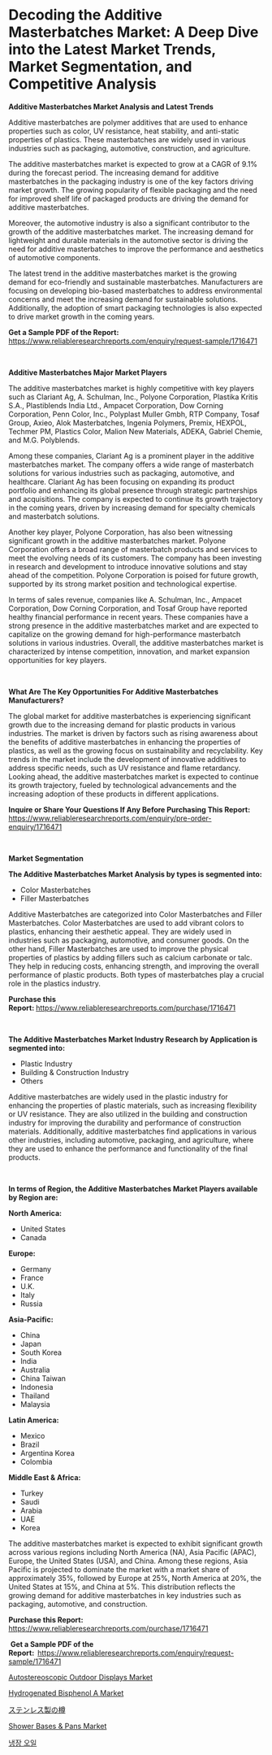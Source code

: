 <p><h1>Decoding the Additive Masterbatches Market: A Deep Dive into the Latest Market Trends, Market Segmentation, and Competitive Analysis</h1></p><p><strong>Additive Masterbatches Market Analysis and Latest Trends</strong></p>
<p><p>Additive masterbatches are polymer additives that are used to enhance properties such as color, UV resistance, heat stability, and anti-static properties of plastics. These masterbatches are widely used in various industries such as packaging, automotive, construction, and agriculture.</p><p>The additive masterbatches market is expected to grow at a CAGR of 9.1% during the forecast period. The increasing demand for additive masterbatches in the packaging industry is one of the key factors driving market growth. The growing popularity of flexible packaging and the need for improved shelf life of packaged products are driving the demand for additive masterbatches. </p><p>Moreover, the automotive industry is also a significant contributor to the growth of the additive masterbatches market. The increasing demand for lightweight and durable materials in the automotive sector is driving the need for additive masterbatches to improve the performance and aesthetics of automotive components.</p><p>The latest trend in the additive masterbatches market is the growing demand for eco-friendly and sustainable masterbatches. Manufacturers are focusing on developing bio-based masterbatches to address environmental concerns and meet the increasing demand for sustainable solutions. Additionally, the adoption of smart packaging technologies is also expected to drive market growth in the coming years.</p></p>
<p><strong>Get a Sample PDF of the Report:&nbsp;</strong> <a href="https://www.reliableresearchreports.com/enquiry/request-sample/1716471">https://www.reliableresearchreports.com/enquiry/request-sample/1716471</a></p>
<p>&nbsp;</p>
<p><strong>Additive Masterbatches Major Market Players</strong></p>
<p><p>The additive masterbatches market is highly competitive with key players such as Clariant Ag, A. Schulman, Inc., Polyone Corporation, Plastika Kritis S.A., Plastiblends India Ltd., Ampacet Corporation, Dow Corning Corporation, Penn Color, Inc., Polyplast Muller Gmbh, RTP Company, Tosaf Group, Axieo, Alok Masterbatches, Ingenia Polymers, Premix, HEXPOL, Techmer PM, Plastics Color, Malion New Materials, ADEKA, Gabriel Chemie, and M.G. Polyblends.</p><p>Among these companies, Clariant Ag is a prominent player in the additive masterbatches market. The company offers a wide range of masterbatch solutions for various industries such as packaging, automotive, and healthcare. Clariant Ag has been focusing on expanding its product portfolio and enhancing its global presence through strategic partnerships and acquisitions. The company is expected to continue its growth trajectory in the coming years, driven by increasing demand for specialty chemicals and masterbatch solutions.</p><p>Another key player, Polyone Corporation, has also been witnessing significant growth in the additive masterbatches market. Polyone Corporation offers a broad range of masterbatch products and services to meet the evolving needs of its customers. The company has been investing in research and development to introduce innovative solutions and stay ahead of the competition. Polyone Corporation is poised for future growth, supported by its strong market position and technological expertise.</p><p>In terms of sales revenue, companies like A. Schulman, Inc., Ampacet Corporation, Dow Corning Corporation, and Tosaf Group have reported healthy financial performance in recent years. These companies have a strong presence in the additive masterbatches market and are expected to capitalize on the growing demand for high-performance masterbatch solutions in various industries. Overall, the additive masterbatches market is characterized by intense competition, innovation, and market expansion opportunities for key players.</p></p>
<p>&nbsp;</p>
<p><strong>What Are The Key Opportunities For Additive Masterbatches Manufacturers?</strong></p>
<p><p>The global market for additive masterbatches is experiencing significant growth due to the increasing demand for plastic products in various industries. The market is driven by factors such as rising awareness about the benefits of additive masterbatches in enhancing the properties of plastics, as well as the growing focus on sustainability and recyclability. Key trends in the market include the development of innovative additives to address specific needs, such as UV resistance and flame retardancy. Looking ahead, the additive masterbatches market is expected to continue its growth trajectory, fueled by technological advancements and the increasing adoption of these products in different applications.</p></p>
<p><strong>Inquire or Share Your Questions If Any Before Purchasing This Report:</strong> <a href="https://www.reliableresearchreports.com/enquiry/pre-order-enquiry/1716471">https://www.reliableresearchreports.com/enquiry/pre-order-enquiry/1716471</a></p>
<p>&nbsp;</p>
<p><strong>Market Segmentation</strong></p>
<p><strong>The Additive Masterbatches Market Analysis by types is segmented into:</strong></p>
<p><ul><li>Color Masterbatches</li><li>Filler Masterbatches</li></ul></p>
<p><p>Additive Masterbatches are categorized into Color Masterbatches and Filler Masterbatches. Color Masterbatches are used to add vibrant colors to plastics, enhancing their aesthetic appeal. They are widely used in industries such as packaging, automotive, and consumer goods. On the other hand, Filler Masterbatches are used to improve the physical properties of plastics by adding fillers such as calcium carbonate or talc. They help in reducing costs, enhancing strength, and improving the overall performance of plastic products. Both types of masterbatches play a crucial role in the plastics industry.</p></p>
<p><strong>Purchase this Report:&nbsp;</strong><a href="https://www.reliableresearchreports.com/purchase/1716471">https://www.reliableresearchreports.com/purchase/1716471</a></p>
<p>&nbsp;</p>
<p><strong>The Additive Masterbatches Market Industry Research by Application is segmented into:</strong></p>
<p><ul><li>Plastic Industry</li><li>Building & Construction Industry</li><li>Others</li></ul></p>
<p><p>Additive masterbatches are widely used in the plastic industry for enhancing the properties of plastic materials, such as increasing flexibility or UV resistance. They are also utilized in the building and construction industry for improving the durability and performance of construction materials. Additionally, additive masterbatches find applications in various other industries, including automotive, packaging, and agriculture, where they are used to enhance the performance and functionality of the final products.</p></p>
<p>&nbsp;</p>
<p><strong>In terms of Region, the Additive Masterbatches Market Players available by Region are:</strong></p>
<p>
    <p> <strong> North America: </strong>
        <ul>
            <li>United States</li>
            <li>Canada</li>
        </ul>
        </p> 
    <p> <strong> Europe: </strong>
        <ul>
            <li>Germany</li>
            <li>France</li>
            <li>U.K.</li>
            <li>Italy</li>
            <li>Russia</li>
        </ul>
        </p> 
    <p> <strong> Asia-Pacific: </strong>
        <ul>
            <li>China</li>
            <li>Japan</li>
            <li>South Korea</li>
            <li>India</li>
            <li>Australia</li>
            <li>China Taiwan</li>
            <li>Indonesia</li>
            <li>Thailand</li>
            <li>Malaysia</li>
        </ul>
        </p> 
    <p> <strong> Latin America: </strong>
        <ul>
            <li>Mexico</li>
            <li>Brazil</li>
            <li>Argentina Korea</li>
            <li>Colombia</li>
        </ul>
        </p> 
    <p> <strong> Middle East & Africa: </strong>
        <ul>
            <li>Turkey</li>
            <li>Saudi</li>
            <li>Arabia</li>
            <li>UAE</li>
            <li>Korea</li>
        </ul>
    </p>
    </p>
<p><p>The additive masterbatches market is expected to exhibit significant growth across various regions including North America (NA), Asia Pacific (APAC), Europe, the United States (USA), and China. Among these regions, Asia Pacific is projected to dominate the market with a market share of approximately 35%, followed by Europe at 25%, North America at 20%, the United States at 15%, and China at 5%. This distribution reflects the growing demand for additive masterbatches in key industries such as packaging, automotive, and construction.</p></p>
<p><strong>Purchase this Report: </strong><a href="https://www.reliableresearchreports.com/purchase/1716471">https://www.reliableresearchreports.com/purchase/1716471</a></p>
<p>&nbsp;<strong>Get a Sample PDF of the Report:&nbsp;&nbsp;</strong><a href="https://www.reliableresearchreports.com/enquiry/request-sample/1716471">https://www.reliableresearchreports.com/enquiry/request-sample/1716471</a></p>
<p><strong></strong></p>
<p><p><a href="https://fearless-okapi-6c8.notion.site/Autostereoscopic-Outdoor-Displays-Market-Offer-Valuable-Insights-into-Market-Size-Market-Share-Mar-3a32f67731a747b8bde5805c7644d91b">Autostereoscopic Outdoor Displays Market</a></p><p><a href="https://view.publitas.com/reportprime-1/decoding-the-hydrogenated-bisphenol-a-market-a-deep-dive-into-the-latest-market-trends-market-segmentation-and-competitive-analysis/">Hydrogenated Bisphenol A Market</a></p><p><a href="https://medium.com/@briaabshire64/%E3%82%B9%E3%83%86%E3%83%B3%E3%83%AC%E3%82%B9%E8%A3%BD%E6%A8%BD%E5%B8%82%E5%A0%B4-%E7%AB%B6%E4%BA%89%E5%88%86%E6%9E%90-%E5%B8%82%E5%A0%B4%E5%8B%95%E5%90%91-2031%E5%B9%B4%E3%81%BE%E3%81%A7%E3%81%AE%E4%BA%88%E6%B8%AC-e02f2884bb79">ステンレス製の樽</a></p><p><a href="https://view.publitas.com/reportprime-1/shower-bases-pans-market-furnish-information-about-market-size-market-share-market-dynamics-and-projections-spanning-from-2024-to-2031/">Shower Bases & Pans Market</a></p><p><a href="https://medium.com/@alonsoolds3wq1d81czn8rbol/%EB%83%89%EB%8F%99-%EC%9C%A0%EB%A1%9C-%EC%8B%9C%EC%9E%A5-%EC%A7%80%ED%91%9C-%ED%95%B4%EB%8F%85-%EC%8B%9C%EC%9E%A5-%EC%A0%90%EC%9C%A0%EC%9C%A8-%ED%8A%B8%EB%A0%8C%EB%93%9C-%EB%B0%8F-%EC%84%B1%EC%9E%A5-%ED%8C%A8%ED%84%B4-fbfdbf7dfe3d">냉장 오일</a></p></p>